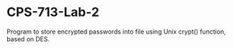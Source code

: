 # CPS-713-Lab-2
Program to store encrypted passwords into file using Unix crypt() function, based on DES.
